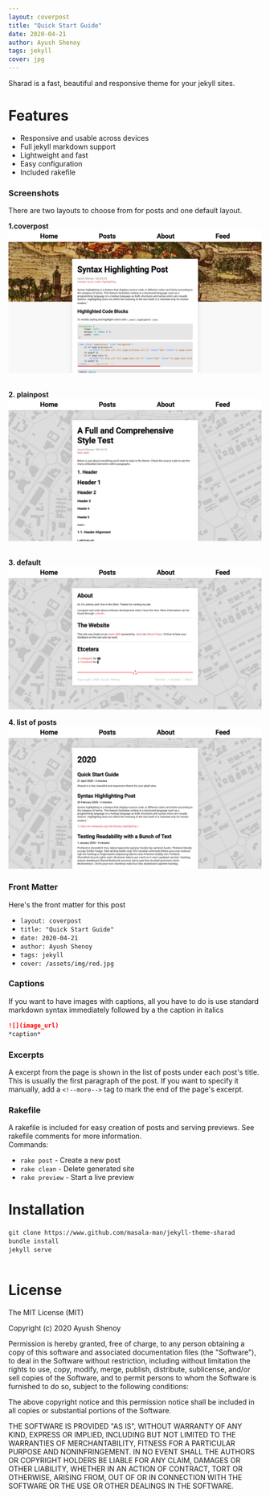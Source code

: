 ```yaml
---
layout: coverpost
title: "Quick Start Guide"
date: 2020-04-21
author: Ayush Shenoy
tags: jekyll
cover: jpg
---
```


Sharad is a fast, beautiful and responsive theme for your jekyll sites.
<!--more-->

# Features

- Responsive and usable across devices
- Full jekyll markdown support
- Lightweight and fast
- Easy configuration
- Included rakefile

### Screenshots

There are two layouts to choose from for posts and one default layout.

**1.coverpost**
![](/assets/img/coverpost.png)  
<br>

**2. plainpost**
![](/assets/img/plainpost.png)  
<br>

**3. default**
![](/assets/img/default.png)
<br>

**4. list of posts**
![](/assets/img/posts.png)

### Front Matter

Here's the front matter for this post

- `layout: coverpost`
- `title: "Quick Start Guide"`
- `date: 2020-04-21`
- `author: Ayush Shenoy`
- `tags: jekyll`
- `cover: /assets/img/red.jpg`

### Captions

If you want to have images with captions, all you have to do is use standard markdown syntax immediately followed by a the caption in italics

```md
![](image_url)
*caption*
```

### Excerpts

A excerpt from the page is shown in the list of posts under each post's title. This is usually the first paragraph of the post. If you want to specify it manually, add a `<!--more-->` tag to mark the end of the page's excerpt.

### Rakefile

A rakefile is included for easy creation of posts and serving previews. See rakefile comments for more information.   
Commands:  
- `rake post` - Create a new post
- `rake clean` - Delete generated site
- `rake preview` - Start a live preview

# Installation

`git clone https://www.github.com/masala-man/jekyll-theme-sharad`  
`bundle install`  
`jekyll serve`  <br><br>

# License

The MIT License (MIT)

Copyright (c) 2020 Ayush Shenoy

Permission is hereby granted, free of charge, to any person obtaining a copy
of this software and associated documentation files (the "Software"), to deal
in the Software without restriction, including without limitation the rights
to use, copy, modify, merge, publish, distribute, sublicense, and/or sell
copies of the Software, and to permit persons to whom the Software is
furnished to do so, subject to the following conditions:

The above copyright notice and this permission notice shall be included in all
copies or substantial portions of the Software.

THE SOFTWARE IS PROVIDED "AS IS", WITHOUT WARRANTY OF ANY KIND, EXPRESS OR
IMPLIED, INCLUDING BUT NOT LIMITED TO THE WARRANTIES OF MERCHANTABILITY,
FITNESS FOR A PARTICULAR PURPOSE AND NONINFRINGEMENT. IN NO EVENT SHALL THE
AUTHORS OR COPYRIGHT HOLDERS BE LIABLE FOR ANY CLAIM, DAMAGES OR OTHER
LIABILITY, WHETHER IN AN ACTION OF CONTRACT, TORT OR OTHERWISE, ARISING FROM,
OUT OF OR IN CONNECTION WITH THE SOFTWARE OR THE USE OR OTHER DEALINGS IN THE
SOFTWARE.
